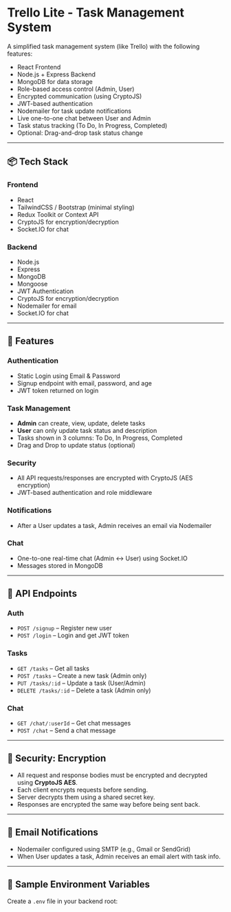 # Trello Lite - Task Management System

A simplified task management system (like Trello) with the following features:

- React Frontend
- Node.js + Express Backend
- MongoDB for data storage
- Role-based access control (Admin, User)
- Encrypted communication (using CryptoJS)
- JWT-based authentication
- Nodemailer for task update notifications
- Live one-to-one chat between User and Admin
- Task status tracking (To Do, In Progress, Completed)
- Optional: Drag-and-drop task status change

---

## 📦 Tech Stack

### Frontend
- React
- TailwindCSS / Bootstrap (minimal styling)
- Redux Toolkit or Context API
- CryptoJS for encryption/decryption
- Socket.IO for chat

### Backend
- Node.js
- Express
- MongoDB
- Mongoose
- JWT Authentication
- CryptoJS for encryption/decryption
- Nodemailer for email
- Socket.IO for chat

---

## 🚀 Features

### Authentication
- Static Login using Email & Password
- Signup endpoint with email, password, and age
- JWT token returned on login

### Task Management
- **Admin** can create, view, update, delete tasks
- **User** can only update task status and description
- Tasks shown in 3 columns: To Do, In Progress, Completed
- Drag and Drop to update status (optional)

### Security
- All API requests/responses are encrypted with CryptoJS (AES encryption)
- JWT-based authentication and role middleware

### Notifications
- After a User updates a task, Admin receives an email via Nodemailer

### Chat
- One-to-one real-time chat (Admin <-> User) using Socket.IO
- Messages stored in MongoDB

---

## 🧩 API Endpoints

### Auth
- `POST /signup` – Register new user
- `POST /login` – Login and get JWT token

### Tasks
- `GET /tasks` – Get all tasks
- `POST /tasks` – Create a new task (Admin only)
- `PUT /tasks/:id` – Update a task (User/Admin)
- `DELETE /tasks/:id` – Delete a task (Admin only)

### Chat
- `GET /chat/:userId` – Get chat messages
- `POST /chat` – Send a chat message

---

## 🔐 Security: Encryption

- All request and response bodies must be encrypted and decrypted using **CryptoJS AES**.
- Each client encrypts requests before sending.
- Server decrypts them using a shared secret key.
- Responses are encrypted the same way before being sent back.

---

## 📧 Email Notifications

- Nodemailer configured using SMTP (e.g., Gmail or SendGrid)
- When User updates a task, Admin receives an email alert with task info.

---

## 🧪 Sample Environment Variables

Create a `.env` file in your backend root:

